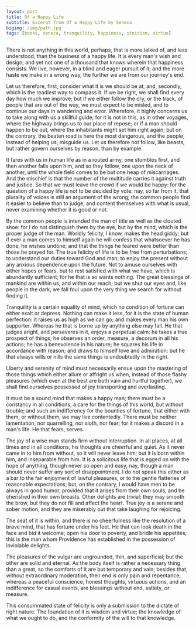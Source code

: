```yaml
---
layout: post
title: Of a Happy Life
subtitle: Excerpt from Of a Happy Life by Seneca
bigimg: /img/path.jpg
tags: [books, seneca, tranquility, happiness, stoicism, virtue]
---
```


There is not anything in this world, perhaps, that is more talked of, and less understood, than the business of a happy life. It is every man's wish and design; and yet not one of a thousand that knows wherein that happiness consists. We live, however, in a blind and eager pursuit of it; and the more haste we make in a wrong way, the further we are from our journey's end.

Let us therefore, first, consider what it is we should be at; and, secondly, which is the readiest way to compass it. If we be right, we shall find every day how much we improve; but if we either follow the cry, or the track, of people that are out of the way, we must expect to be misled, and to continue our days in wandering and error. Wherefore, it highly concerns us to take along with us a skillful guide; for it is not in this, as in other voyages, where the highway brings us to our place of repose; or if a man should happen to be out, where the inhabitants might set him right again; but on the contrary, the beaten road is here the most dangerous, and the people, instead of helping us, misguide us. Let us therefore not follow, like beasts, but rather govern ourselves by reason, than by example.

It fares with us in human life as in a routed army, one stumbles first, and then another falls upon him, and so they follow, one upon the neck of another, until the whole field comes to be but one heap of miscarriages. And the mischief is that the number of the multitude carries it against truth and justice. So that we must leave the crowd if we would be happy: for the question of a happy life is not to be decided by vote: nay, so far from it, that plurality of voices is still an argument of the wrong; the common people find it easier to believe than to judge, and content themselves with what is usual, never examining whether it is good or not.

By the common people is intended the man of title as well as the clouted shoe: for I do not distinguish them by the eye, but by the mind, which is the proper judge of the man. Worldly felicity, I know, makes the head giddy; but if ever a man comes to himself again he will confess that whatsoever he has done, he wishes undone; and that the things he feared were better than those he prayed for.
The true felicity of life is to be free from perturbations; to understand our duties toward God and man; to enjoy the present without any anxious dependence upon the future. Not to amuse ourselves with either hopes or fears, but to rest satisfied with what we have, which is abundantly sufficient; for he that is so wants nothing. The great blessings of mankind are within us, and within our reach; but we shut our eyes and, like people in the dark, we fall foul upon the very thing we search for without finding it.

Tranquility is a certain equality of mind, which no condition of fortune can either exalt or depress. Nothing can make it less, for it is the state of human perfection: it raises us as high as we can go; and makes every man his own supporter. Whereas he that is borne up by anything else may fall. He that judges aright, and perseveres in it, enjoys a perpetual calm: he takes a true prospect of things; he observes an order, measure, a decorum in all his actions; he has a benevolence in his nature; he squares his life in accordance with reason; and draws to himself love and admiration: but he that always wills or nills the same things is undoubtedly in the right.

Liberty and serenity of mind must necessarily ensue upon the mastering of those things which either allure or affright us when, instead of those flashy pleasures (which even at the best are both vain and hurtful together), we shall find ourselves possessed of joy transporting and everlasting.

It must be a sound mind that makes a happy man; there must be a constancy in all conditions, a care for the things of this world, but without trouble; and such an indifferency for the bounties of fortune, that either with them, or without them, we may live contentedly. There must be neither lamentation, nor quarrelling, nor sloth, nor fear; for it makes a discord in a man's life. He that fears, serves.

The joy of a wise man stands firm without interruption. In all places, at all times and in all conditions, his thoughts are cheerful and quiet. As it never came in to him from without, so it will never leave him; but it is born within him, and inseparable from him. It is a solicitous life that is egged on with the hope of anything, though never so open and easy, nay, though a man should never suffer any sort of disappointment. I do not speak this either as a bar to the fair enjoyment of lawful pleasures, or to the gentle flatteries of reasonable expectations; but, on the contrary, I would have men to be always in good humor, provided that it arises from their own souls, and be cherished in their own breasts. Other delights are trivial; they may smooth the brow, but they do not fill and affect the heart. True joy is a serene and sober motion, and they are miserably out that take laughing for rejoicing.

The seat of it is within, and there is no cheerfulness like the resolution of a brave mind, that has fortune under his feet. He that can look death in the face and bid it welcome; open his door to poverty, and bridle his appetites; this is the man whom Providence has established in the possession of inviolable delights.

The pleasures of the vulgar are ungrounded, thin, and superficial; but the other are solid and eternal. As the body itself is rather a necessary thing than a great, so the comforts of it are but temporary and vain; besides that, without extraordinary moderation, their end is only pain and repentance; whereas a peaceful conscience, honest thoughts, virtuous actions, and an indifference for casual events, are blessings without end, satiety, or measure.

This consummated state of felicity is only a submission to the dictate of right nature. The foundation of it is wisdom and virtue; the knowledge of what we ought to do, and the conformity of the will to that knowledge.
